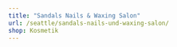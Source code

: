 ```yaml
---
title: "Sandals Nails & Waxing Salon"
url: /seattle/sandals-nails-und-waxing-salon/
shop: Kosmetik
---
```

